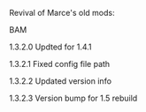 Revival of Marce's old mods:

BAM

1.3.2.0
	Updted for 1.4.1

1.3.2.1
	Fixed config file path

1.3.2.2
	Updated version info

1.3.2.3
	Version bump for 1.5 rebuild